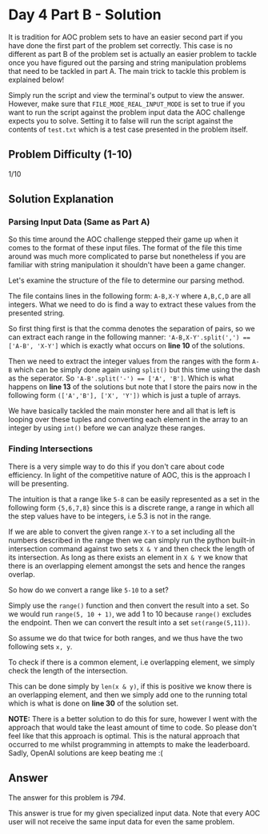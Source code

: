 # Day 4 Part B - Solution

It is tradition for AOC problem sets to have an easier second part if you have done the first part of the problem set
correctly. This case is no different as part B of the problem set is actually an easier problem to tackle once
you have figured out the parsing and string manipulation problems that need to be tackled in part A. The main trick to 
tackle this problem is explained below!

Simply run the script and view the terminal's output to view the answer. However, make sure that 
`FILE_MODE_REAL_INPUT_MODE` is set to true if you want to run the script against the problem input data the AOC challenge 
expects you to solve. Setting it to false will run the script against the contents of `test.txt` which is a 
test case presented in the problem itself. 

## Problem Difficulty (1-10)

1/10

## Solution Explanation

### Parsing Input Data (Same as Part A)

So this time around the AOC challenge stepped their game up when it comes to the format of these input files. The format
of the file this time around was much more complicated to parse but nonetheless if you are familiar with string 
manipulation it shouldn't have been a game changer.

Let's examine the structure of the file to determine our parsing method. 

The file contains lines in the following form: `A-B,X-Y` where `A,B,C,D` are all integers. What we need to do is 
find a way to extract these values from the presented string. 

So first thing first is that the comma denotes the separation of pairs, so we can extract each range in the following
manner: `'A-B,X-Y'.split(',') == ['A-B', 'X-Y']` which is exactly what occurs on **line 10** of the solutions.

Then we need to extract the integer values from the ranges with the form `A-B` which can be simply done again using 
`split()` but this time using the dash as the seperator. So `'A-B'.split('-') == ['A', 'B']`. Which is what happens on
**line 13** of the solutions but note that I store the pairs now in the following form `(['A','B'], ['X', 'Y'])` which 
is just a tuple of arrays.

We have basically tackled the main monster here and all that is left is looping over these tuples and converting each 
element in the array to an integer by using `int()` before we can analyze these ranges.

### Finding Intersections

There is a very simple way to do this if you don't care about code efficiency. In light of the competitive nature of AOC, 
this is the approach I will be presenting. 

The intuition is that a range like `5-8` can be easily represented as a set in the following form `{5,6,7,8}` since 
this is a discrete range, a range in which all the step values have to be integers, i.e 5.3 is not in the range.

If we are able to convert the given range `X-Y` to a set including all the numbers described in the range
then we can simply run the python built-in intersection command against two sets `X & Y` and then check the length
of its intersection. As long as there exists an element in `X & Y` we know that there is an overlapping element amongst
the sets and hence the ranges overlap. 

So how do we convert a range like `5-10` to a set?

Simply use the `range()` function and then convert the result into a set. So we would run `range(5, 10 + 1)`, we add
1 to 10 because `range()` excludes the endpoint. Then we can convert the result into a set `set(range(5,11))`.

So assume we do that twice for both ranges, and we thus have the two following sets `x, y`.

To check if there is a common element, i.e overlapping element, we simply check the length of the intersection. 

This can be done simply by `len(x & y)`, if this is positive we know there is an overlapping element, and then we simply 
add one to the running total which is what is done on **line 30** of the solution set. 

**NOTE:** There is a better solution to do this for sure, however I went with the approach that would take the least 
amount of time to code. So please don't feel like that this approach is optimal. This is the natural approach that
occurred to me whilst programming in attempts to make the leaderboard. Sadly, OpenAI solutions are keep beating me :(

## Answer

The answer for this problem is *794*.

This answer is true for my given specialized input data. Note that every AOC user will not receive the
same input data for even the same problem.